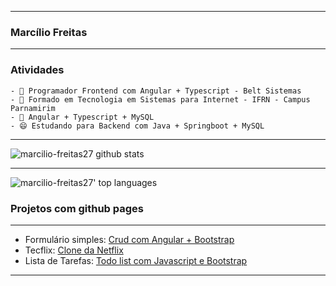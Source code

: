 ***
### Marcílio Freitas
***
### Atividades
```
- 🔭 Programador Frontend com Angular + Typescript - Belt Sistemas
- 🔭 Formado em Tecnologia em Sistemas para Internet - IFRN - Campus Parnamirim
- 🌱 Angular + Typescript + MySQL
- 😄 Estudando para Backend com Java + Springboot + MySQL
```
***
![marcilio-freitas27 github stats](https://github-readme-stats.vercel.app/api?username=marcilio-freitas27&theme=blue-green)
***
![marcilio-freitas27' top languages](https://github-readme-stats.vercel.app/api/top-langs/?username=marcilio-freitas27&hide_progress=true&theme=blue-green)
### Projetos com github pages
***
- Formulário simples: [Crud com Angular + Bootstrap](https://marcilio-freitas27.github.io/formulario-simples/)
- Tecflix: [Clone da Netflix](https://marcilio-freitas27.github.io/tecflix/)
- Lista de Tarefas: [Todo list com Javascript e Bootstrap](https://marcilio-freitas27.github.io/lista-de-tarefas/)
***
